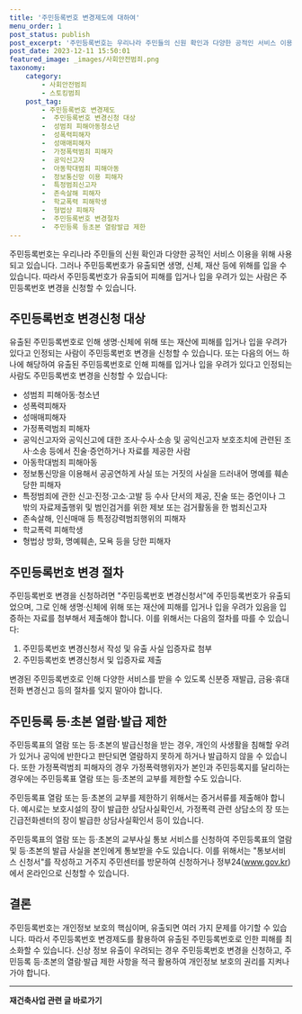 ```yaml
---
title: '주민등록번호 변경제도에 대하여'
menu_order: 1
post_status: publish
post_excerpt: '주민등록번호는 우리나라 주민들의 신원 확인과 다양한 공적인 서비스 이용을 위해 사용되고 있습니다. 그러나 주민등록번호가 유출되면 생명, 신체, 재산 등에 위해를 입을 수 있습니다. 따라서 주민등록번호가 유출되어 피해를 입거나 입을 우려가 있는 사람은 주민등록번호 변경을 신청할 수 있습니다.'
post_date: 2023-12-11 15:50:01
featured_image: _images/사회안전범죄.png
taxonomy:
    category:
        - 사회안전범죄
        - 스토킹범죄
    post_tag:
        - 주민등록번호 변경제도
        -  주민등록번호 변경신청 대상
        -  성범죄 피해아동청소년
        -  성폭력피해자
        -  성매매피해자
        -  가정폭력범죄 피해자
        -  공익신고자
        -  아동학대범죄 피해아동
        -  정보통신망 이용 피해자
        -  특정범죄신고자
        -  존속살해 피해자
        -  학교폭력 피해학생
        -  형법상 피해자
        -  주민등록번호 변경절차
        -  주민등록 등초본 열람발급 제한
---
```


주민등록번호는 우리나라 주민들의 신원 확인과 다양한 공적인 서비스 이용을 위해 사용되고 있습니다. 그러나 주민등록번호가 유출되면 생명, 신체, 재산 등에 위해를 입을 수 있습니다. 따라서 주민등록번호가 유출되어 피해를 입거나 입을 우려가 있는 사람은 주민등록번호 변경을 신청할 수 있습니다.

## 주민등록번호 변경신청 대상
유출된 주민등록번호로 인해 생명·신체에 위해 또는 재산에 피해를 입거나 입을 우려가 있다고 인정되는 사람이 주민등록번호 변경을 신청할 수 있습니다. 또는 다음의 어느 하나에 해당하여 유출된 주민등록번호로 인해 피해를 입거나 입을 우려가 있다고 인정되는 사람도 주민등록번호 변경을 신청할 수 있습니다:

- 성범죄 피해아동·청소년
- 성폭력피해자
- 성매매피해자
- 가정폭력범죄 피해자
- 공익신고자와 공익신고에 대한 조사·수사·소송 및 공익신고자 보호조치에 관련된 조사·소송 등에서 진술·증언하거나 자료를 제공한 사람
- 아동학대범죄 피해아동
- 정보통신망을 이용해서 공공연하게 사실 또는 거짓의 사실을 드러내어 명예를 훼손당한 피해자
- 특정범죄에 관한 신고·진정·고소·고발 등 수사 단서의 제공, 진술 또는 증언이나 그 밖의 자료제출행위 및 범인검거를 위한 제보 또는 검거활동을 한 범죄신고자
- 존속살해, 인신매매 등 특정강력범죄행위의 피해자
- 학교폭력 피해학생
- 형법상 방화, 명예훼손, 모욕 등을 당한 피해자

## 주민등록번호 변경 절차
주민등록번호 변경을 신청하려면 "주민등록번호 변경신청서"에 주민등록번호가 유출되었으며, 그로 인해 생명·신체에 위해 또는 재산에 피해를 입거나 입을 우려가 있음을 입증하는 자료를 첨부해서 제출해야 합니다. 이를 위해서는 다음의 절차를 따를 수 있습니다:

1. 주민등록번호 변경신청서 작성 및 유출 사실 입증자료 첨부
2. 주민등록번호 변경신청서 및 입증자료 제출

변경된 주민등록번호로 인해 다양한 서비스를 받을 수 있도록 신분증 재발급, 금융·휴대전화 변경신고 등의 절차를 잊지 말아야 합니다.

## 주민등록 등·초본 열람·발급 제한
주민등록표의 열람 또는 등·초본의 발급신청을 받는 경우, 개인의 사생활을 침해할 우려가 있거나 공익에 반한다고 판단되면 열람하지 못하게 하거나 발급하지 않을 수 있습니다. 또한 가정폭력범죄 피해자의 경우 가정폭력행위자가 본인과 주민등록지를 달리하는 경우에는 주민등록표 열람 또는 등·초본의 교부를 제한할 수도 있습니다.

주민등록표 열람 또는 등·초본의 교부를 제한하기 위해서는 증거서류를 제출해야 합니다. 예시로는 보호시설의 장이 발급한 상담사실확인서, 가정폭력 관련 상담소의 장 또는 긴급전화센터의 장이 발급한 상담사실확인서 등이 있습니다.

주민등록표의 열람 또는 등·초본의 교부사실 통보 서비스를 신청하여 주민등록표의 열람 및 등·초본의 발급 사실을 본인에게 통보받을 수도 있습니다. 이를 위해서는 "통보서비스 신청서"를 작성하고 거주지 주민센터를 방문하여 신청하거나 정부24(www.gov.kr)에서 온라인으로 신청할 수 있습니다.

## 결론
주민등록번호는 개인정보 보호의 핵심이며, 유출되면 여러 가지 문제를 야기할 수 있습니다. 따라서 주민등록번호 변경제도를 활용하여 유출된 주민등록번호로 인한 피해를 최소화할 수 있습니다. 신상 정보 유출이 우려되는 경우 주민등록번호 변경을 신청하고, 주민등록 등·초본의 열람·발급 제한 사항을 적극 활용하여 개인정보 보호의 권리를 지켜나가야 합니다.
<!-- wp:separator -->
<hr class="wp-block-separator has-alpha-channel-opacity"/>
<!-- /wp:separator -->

<!-- wp:group {"backgroundColor":"base","layout":{"type":"constrained"}} -->
<div class="wp-block-group has-base-background-color has-background"><!-- wp:paragraph {"align":"center","fontSize":"medium"} -->
<p class="has-text-align-center has-large-font-size"><strong>재건축사업 관련 글 바로가기</strong></p>
<!-- /wp:paragraph -->


<!-- wp:latest-posts
{"categories":[{"id":27267,"count":19,"description":"","link":"https://uknowlaw.com/category/%ec%9e%ac%ea%b1%b4%ec%b6%95%ec%82%ac%ec%97%85/","name":"재건축사업","slug":"재건축사업","taxonomy":"category","parent":0,"meta":[],"_links":{"self":[{"href":"https://uknowlaw.com/wp-json/wp/v2/categories/27267"}],"collection":[{"href":"https://uknowlaw.com/wp-json/wp/v2/categories"}],"about":[{"href":"https://uknowlaw.com/wp-json/wp/v2/taxonomies/category"}],"wp:post_type":[{"href":"https://uknowlaw.com/wp-json/wp/v2/posts?categories=27267"}],"curies":[{"name":"wp","href":"https://api.w.org/{rel}","templated":true}]}}],"postsToShow":100,"excerptLength":28,"postLayout":"grid","columns":2,"featuredImageAlign":"left","featuredImageSizeSlug":"large","fontSize":"small"} /--></div>
<!-- /wp:group -->